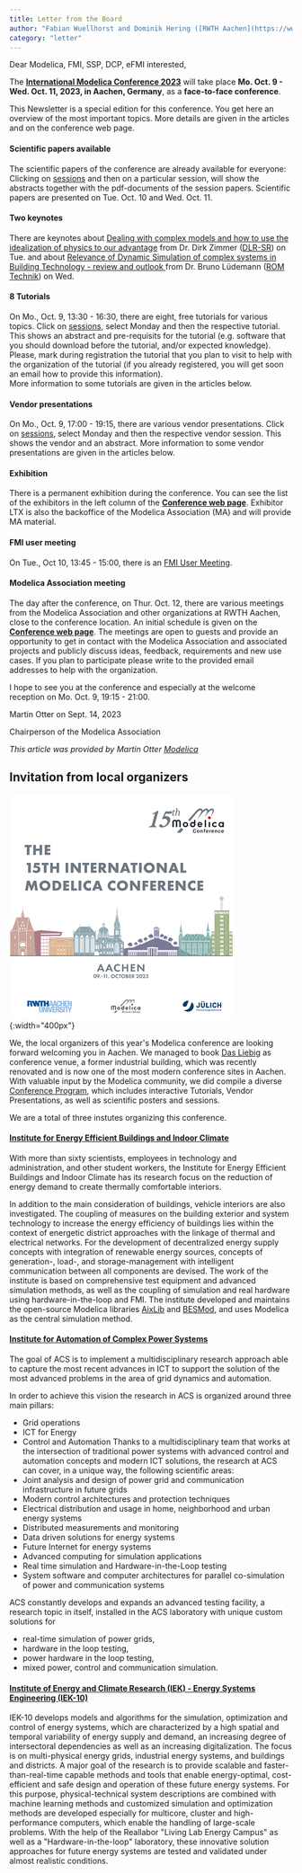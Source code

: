 ```yaml
---
title: Letter from the Board
author: "Fabian Wuellhorst and Dominik Hering ([RWTH Aachen](https://www.eonerc.rwth-aachen.de/)"
category: "letter"
---
```


Dear Modelica, FMI, SSP, DCP, eFMI interested,

The **[International Modelica Conference 2023](https://2023.international.conference.modelica.org/)** will take place
**Mo. Oct. 9 - Wed. Oct. 11, 2023, in Aachen, Germany**, as a **face-to-face conference**. 

This Newsletter is a special edition for this conference. You get here an overview of the most important topics.
More details are given in the articles and on the conference web page.

#### Scientific papers available
The scientific papers of the conference are already available for everyone:
Clicking on [sessions](https://www.conftool.com/modelica2023/sessions.php) and then on a particular session, will
show the abstracts together with the pdf-documents of the session papers.
Scientific papers are presented on Tue. Oct. 10 and Wed. Oct. 11.

#### Two keynotes
There are keynotes about [Dealing with complex models and how to use the idealization of physics to our advantage](https://www.conftool.com/modelica2023/index.php?page=browseSessions&form_session=15)
from Dr. Dirk Zimmer ([DLR-SR](https://www.dlr.de/sr/en/desktopdefault.aspx/tabid-11579/)) on Tue. and about [Relevance of Dynamic Simulation of complex systems in Building Technology - review and outlook
](https://www.conftool.com/modelica2023/index.php?page=browseSessions&form_session=32) from Dr. Bruno Lüdemann ([ROM Technik](https://rom-technik.de)) on Wed.

#### 8 Tutorials
On Mo., Oct. 9, 13:30 - 16:30, there are eight, free tutorials for various topics.
Click on [sessions](https://www.conftool.com/modelica2023/sessions.php), select Monday and then
the respective tutorial. This shows an abstract and pre-requisits for the tutorial
(e.g. software that you should download before the tutorial, and/or expected knowledge).
Please, mark during registration the tutorial that you plan to visit to help with the organization of the tutorial
(if you already registered, you will get soon an email how to provide this information).<br>
More information to some tutorials are given in the articles below.

#### Vendor presentations
On Mo., Oct. 9, 17:00 - 19:15, there are various vendor presentations.
Click on [sessions](https://www.conftool.com/modelica2023/sessions.php), select Monday and then
the respective vendor session. This shows the vendor and an abstract.
More information to some vendor presentations are given in the articles below.

#### Exhibition
There is a permanent exhibition during the conference. You can see the list of the
exhibitors in the left column of the **[Conference web page](https://2023.international.conference.modelica.org/)**.
Exhibitor LTX is also the backoffice of the Modelica Association (MA) and will provide MA material.

#### FMI user meeting
On Tue., Oct 10, 13:45 - 15:00, there is an [FMI User Meeting](https://www.conftool.com/modelica2023/index.php?page=browseSessions&form_session=22).

#### Modelica Association meeting
The day after the conference, on Thur. Oct. 12, there are various meetings from the Modelica Association and other organizations at RWTH Aachen,
close to the conference location. An initial schedule is given on the **[Conference web page](https://2023.international.conference.modelica.org/)**.
The meetings are open to guests and provide an opportunity to get in contact with the Modelica Association and
associated projects and publicly discuss ideas, feedback, requirements and new use cases. If you plan to participate please write to
the provided email addresses to help with the organization.<br>

I hope to see you at the conference and especially at the welcome reception on Mo. Oct. 9, 19:15 - 21:00.

Martin Otter on Sept. 14, 2023

Chairperson of the Modelica Association

*This article was provided by Martin Otter [Modelica](https://www.modelica.org/)*

## Invitation from local organizers

![Conference Logo](ModelicaConference2023.png "Modelica Conference 2023"){:width="400px"}

We, the local organizers of this year's Modelica conference are looking forward welcoming you in Aachen. We managed to book [Das Liebig](https://dasliebig.de/) as conference venue, a former industrial building, which was recently renovated and is now one of the most modern conference sites in Aachen.
With valuable input by the Modelica community, we did compile a diverse [Conference Program](https://www.conftool.com/modelica2023/index.php?page=browseSessions), which includes interactive Tutorials, Vendor Presentations, as well as scientific posters and sessions.

We are a total of three instutes organizing this conference.

#### [Institute for Energy Efficient Buildings and Indoor Climate](https://www.ebc.eonerc.rwth-aachen.de/cms/~dmzz/E-ON-ERC-EBC/lidx/1/)
With more than sixty scientists, employees in technology and administration, and other student workers, the Institute for Energy Efficient Buildings and Indoor Climate has its research focus on the reduction of energy demand to create thermally comfortable interiors.

In addition to the main consideration of buildings, vehicle interiors are also investigated. The coupling of measures on the building exterior and system technology to increase the energy efficiency of buildings lies within the context of energetic district approaches with the linkage of thermal and electrical networks. For the development of decentralized energy supply concepts with integration of renewable energy sources, concepts of generation-, load-, and storage-management with intelligent communication between all components are devised.
The work of the institute is based on comprehensive test equipment and advanced simulation methods, as well as the coupling of simulation and real hardware using hardware-in-the-loop and FMI.
The institute developed and maintains the open-source Modelica libraries [AixLib](https://github.com/RWTH-EBC/AixLib) and [BESMod](https://github.com/RWTH-EBC/BESMod), and uses Modelica as the central simulation method.

#### [Institute for Automation of Complex Power Systems](https://www.acs.eonerc.rwth-aachen.de/cms/~dlkd/E-ON-ERC-ACS/lidx/1/)
The goal of ACS is to implement a multidisciplinary research approach able to capture the most recent advances in ICT to support the solution of the most advanced problems in the area of grid dynamics and automation.

In order to achieve this vision the research in ACS is organized around three main pillars:
- Grid operations
- ICT for Energy
- Control and Automation
Thanks to a multidisciplinary team that works at the intersection of traditional power systems with advanced control and automation concepts and modern ICT solutions, the research at ACS can cover, in a unique way, the following scientific areas:
- Joint analysis and design of power grid and communication infrastructure in future grids
- Modern control architectures and protection techniques
- Electrical distribution and usage in home, neighborhood and urban energy systems
- Distributed measurements and monitoring
- Data driven solutions for energy systems
- Future Internet for energy systems
- Advanced computing for simulation applications
- Real time simulation and Hardware-in-the-Loop testing
- System software and computer architectures for parallel co-simulation of power and communication systems

ACS constantly develops and expands an advanced testing facility, a research topic in itself, installed in the ACS laboratory with unique custom solutions for
- real-time simulation of power grids,
- hardware in the loop testing,
- power hardware in the loop testing,
- mixed power, control and communication simulation.

#### [Institute of Energy and Climate Research (IEK) - Energy Systems Engineering (IEK-10)](https://www.fz-juelich.de/en/iek/iek-10)
IEK-10 develops models and algorithms for the simulation, optimization and control of energy systems, which are characterized by a high spatial and temporal variability of energy supply and demand, an increasing degree of intersectoral dependencies as well as an increasing digitalization. The focus is on multi-physical energy grids, industrial energy systems, and buildings and districts. A major goal of the research is to provide scalable and faster-than-real-time capable methods and tools that enable energy-optimal, cost-efficient and safe design and operation of these future energy systems. For this purpose, physical-technical system descriptions are combined with machine learning methods and customized simulation and optimization methods are developed especially for multicore, cluster and high-performance computers, which enable the handling of large-scale problems. With the help of the Reallabor "Living Lab Energy Campus" as well as a "Hardware-in-the-loop" laboratory, these innovative solution approaches for future energy systems are tested and validated under almost realistic conditions.

